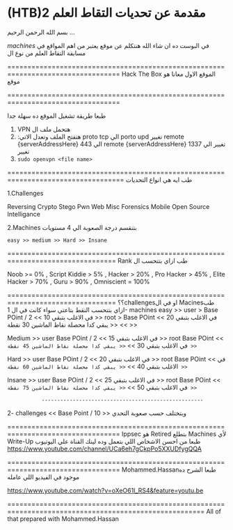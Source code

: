# (HTB)مقدمة عن تحديات التقاط العلم 2 


بسم الله الرحمن الرحيم ...

*machines* في البوست ده ان شاء الله هنتكلم عن موقع يعتبر من اهم المواقع في مسابقة التقاط العلم من نوع ال 


==================================================================================
 Hack The Box الموقع الاول معانا هو موقع 

==================================================================================

طبعا طريقة تشغيل الموقع ده سهلة جدا 
1. VPN هتحمل ملف ال 
2. :هتفتح الملف وتعدل الاتي 
 proto tcp الي porto upd تغيير
 remote {serverAddressHere} 443 الي remote {serverAddressHere} 1337 تغيير
 <tls-crypt> الي <tls-auth> تغيير 
3. `sudo openvpn <file name>`

===================================================================================
طب ايه هي انواع التحديات 

1.Challenges 

Reversing
Crypto
Stego
Pwn
Web
Misc
Forensics
Mobile
Open Source Intelligance

2.Machines 
بتنقسم درجة الصعوبة الي 4 مستويات 

`easy >> medium >> Hard >> Insane`

=================================================================================
Rank طب ازاي بتتحسب ال

Noob >= 0% ,
Script Kiddie > 5% ,
Hacker > 20% ,
Pro Hacker > 45% ,
Elite Hacker > 70% ,
Guru > 90% , 
Omniscient = 100%

=================================================================================
  ؟؟challengesاو في ال Macinesطب ازاي بتتحسب النقط بتاعتي سواء كانت في ال
1- machines
   easy >> user > Base POint / 2   << في الاغلب بتبقي 10 >> 
           root > Base POint       << في الاغلب بتبقي 20 >>
          << يبقي كدا محصلة نقاط الماشين 30 نقطة >>
  
  Medium >> user Base POint / 2   << في الاغلب بتبقي 15 >> 
           root Base POint       << في الاغلب بتبقي 30 >>
          `<< يبقي كدا محصلة نقاط الماشين 45 نقطة >>`

   Hard >> user Base POint / 2   << في الاغلب بتبقي 20 >> 
           root Base POint       << في الاغلب بتبقي 40 >>
          `<< يبقي كدا محصلة نقاط الماشين 60 نقطة >>`

  Insane >> user Base POint / 2   << في الاغلب بتبقي 25 >> 
           root Base POint       << في الاغلب بتبقي 50 >>
          `<< يبقي كدا محصلة نقاط الماشين 75 نقطة >>`

               ----------------------------------------------------
2- challenges 
           << Base Point / 10 >>
    وبتختلف حسب صعوبة التحدي


==================================================================================
 Ippsec هو Retired بتطلع Machines لأي Write-Up طبعا من احسن الاشخاص اللي بتعمل
 وده لينك القناة علي اليوتيوب 
https://www.youtube.com/channel/UCa6eh7gCkpPo5XXUDfygQQA

==================================================================================
Mohammed.Hassanطبعا الشرح ده موجود في الفيديو اللي عامله

https://www.youtube.com/watch?v=oXeO61l_RS4&feature=youtu.be

======================================================================================================= 
All of that prepared with Mohammed.Hassan


